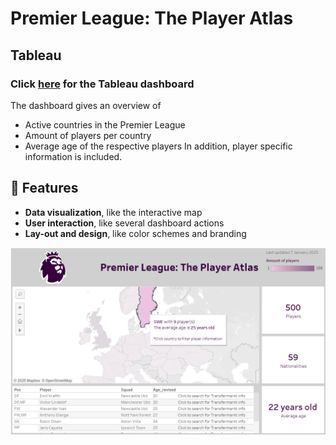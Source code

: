 # Premier League: The Player Atlas
## Tableau
### Click **[here](https://public.tableau.com/shared/MG2DMYRCM?:display_count=n&:origin=viz_share_link)** for the Tableau dashboard

The dashboard gives an overview of
- Active countries in the Premier League
- Amount of players per country
- Average age of the respective players
In addition, player specific information is included.

## 🌟 Features
- **Data visualization**, like the interactive map
- **User interaction**, like several dashboard actions
- **Lay-out and design**, like color schemes and branding

![](image.png)



